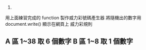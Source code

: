 1.
用上面練習完成的 function 製作威力彩號碼產生器
將隨機出的數字用 document.write() 顯示在網頁上
威力彩規則

A 區 1~38 取 6 個數字
B 區 1~8 取 1 個數字
---
